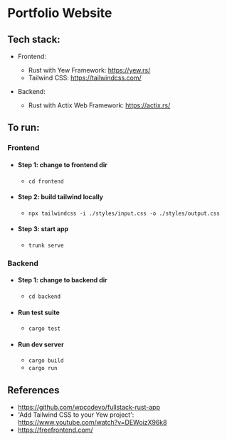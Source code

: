 # Portfolio Website

## Tech stack:
- Frontend:
  - Rust with Yew Framework: https://yew.rs/
  - Tailwind CSS: https://tailwindcss.com/

- Backend:
  - Rust with Actix Web Framework: https://actix.rs/


## To run:

### Frontend
- #### Step 1: change to frontend dir
  - `cd frontend`

- #### Step 2: build tailwind locally
  - `npx tailwindcss -i ./styles/input.css -o ./styles/output.css`

- #### Step 3: start app
  - `trunk serve`


### Backend
- #### Step 1: change to backend dir
  - `cd backend`

- #### Run test suite
  - `cargo test`

- #### Run dev server
  - `cargo build`
  - `cargo run`


## References
- https://github.com/wpcodevo/fullstack-rust-app
- 'Add Tailwind CSS to your Yew project': https://www.youtube.com/watch?v=DEWoizX96k8
- https://freefrontend.com/